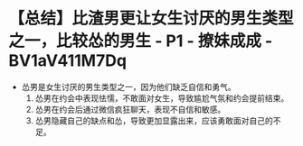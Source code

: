 # 【总结】比渣男更让女生讨厌的男生类型之一，比较怂的男生 - P1 - 撩妹成成 - BV1aV411M7Dq

-   怂男是女生讨厌的男生类型之一，因为他们缺乏自信和勇气。
    1.  怂男在约会中表现怯懦，不敢面对女生，导致尴尬气氛和约会提前结束。
    2.  怂男在约会后通过微信疯狂聊天，表现不自信和敏感。
    3.  怂男隐藏自己的缺点和怂，导致更加显露出来，应该勇敢面对自己的不足。